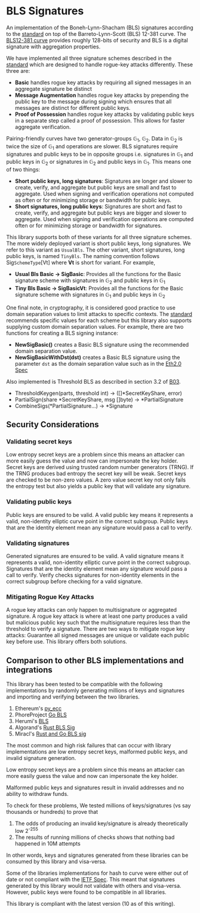 # BLS Signatures

An implementation of the Boneh-Lynn-Shacham (BLS) signatures according to the [standard](https://datatracker.ietf.org/doc/draft-irtf-cfrg-bls-signature/?include_text=1)
on top of the Barreto-Lynn-Scott (BLS) 12-381 curve. The [BLS12-381 curve](https://github.com/zkcrypto/pairing/tree/master/src/bls12_381#serialization) provides roughly
128-bits of security and BLS is a digital signature with aggregation properties.

We have implemented all three signature schemes described in the [standard](https://datatracker.ietf.org/doc/draft-irtf-cfrg-bls-signature/?include_text=1)
which are designed to handle rogue-key attacks differently. These three are:

- **Basic** handles rogue key attacks by requiring all signed messages in an aggregate signature be distinct
- **Message Augmentation** handles rogue key attacks by prepending the public key to the message during signing which ensures that all messages are distinct for different public keys.
- **Proof of Possession** handles rogue key attacks by validating public keys in a separate step called a proof of possession. This allows for faster aggregate verification.

Pairing-friendly curves have two generator-groups &#x1D53E;<sub>1</sub>, &#x1D53E;<sub>2</sub>. 
Data in &#x1D53E;<sub>2</sub> is twice the size of &#x1D53E;<sub>1</sub> and operations are slower. 
BLS signatures require signatures and public keys to be in opposite groups i.e. signatures in &#x1D53E;<sub>1</sub> and public keys in &#x1D53E;<sub>2</sub> or
signatures in &#x1D53E;<sub>2</sub> and public keys in &#x1D53E;<sub>1</sub>. This means one of two things:

- **Short public keys, long signatures**: Signatures are longer and slower to create, verify, and aggregate but public keys are small and fast to aggregate. Used when signing and verification operations not computed as often or for minimizing storage or bandwidth for public keys.
- **Short signatures, long public keys**: Signatures are short and fast to create, verify, and aggregate but public keys are bigger and slower to aggregate. Used when signing and verification operations are computed often or for minimizing storage or bandwidth for signatures.

This library supports both of these variants for all three signature schemes. The more widely deployed
variant is short public keys, long signatures. We refer to this variant as `UsualBls`. The other variant,
short signatures, long public keys, is named `TinyBls`.
The naming convention follows Sig`SchemeType`[Vt] where **Vt** is short for variant. For example,

- **Usual Bls Basic -> SigBasic**: Provides all the functions for the Basic signature scheme with signatures in &#x1D53E;<sub>2</sub> and public keys in &#x1D53E;<sub>1</sub>
- **Tiny Bls Basic -> SigBasicVt**: Provides all the functions for the Basic signature scheme with signatures in &#x1D53E;<sub>1</sub> and public keys in &#x1D53E;<sub>2</sub>

One final note, in cryptography, it is considered good practice to use domain separation values to limit attacks to specific contexts. The [standard](https://datatracker.ietf.org/doc/draft-irtf-cfrg-bls-signature/?include_text=1)
recommends specific values for each scheme but this library also supports supplying custom domain separation values. For example, there are two functions for creating
a BLS signing instance:

- **NewSigBasic()** creates a Basic BLS signature using the recommended domain separation value.
- **NewSigBasicWithDst(dst)** creates a Basic BLS signature using the parameter `dst` as the domain separation value such as in the [Eth2.0 Spec](https://github.com/ethereum/eth2.0-specs/blob/dev/specs/phase0/validator.md#attestation-aggregation)

Also implemented is Threshold BLS as described in section 3.2 of [B03](https://www.cc.gatech.edu/~aboldyre/papers/bold.pdf).

- ThresholdKeygen(parts, threshold int) -> ([]*SecretKeyShare, error)
- PartialSign(share *SecretKeyShare, msg []byte) -> *PartialSignature
- CombineSigs(*PartialSignature...) -> *Signature

## Security Considerations

### Validating secret keys

Low entropy secret keys are a problem since this means an attacker can more easily guess the value and now can impersonate the key holder.
Secret keys are derived using trusted random number generators (TRNG). If the TRNG produces bad entropy
the secret key will be weak. Secret keys are checked to be non-zero values. A zero value secret key
not only fails the entropy test but also yields a public key that will validate any signature.

### Validating public keys

Public keys are ensured to be valid. A valid public key means
it represents a valid, non-identity elliptic curve point in the correct subgroup.
Public keys that are the identity element mean any signature would pass a call to verify.

### Validating signatures

Generated signatures are ensured to be valid. A valid signature means
it represents a valid, non-identity elliptic curve point in the correct subgroup.
Signatures that are the identity element mean any signature would pass a call to verify.
Verify checks signatures for non-identity elements in the correct subgroup before checking
for a valid signature.

### Mitigating Rogue Key Attacks

A rogue key attacks can only happen to multisignature or aggregated signature.
A rogue key attack is where at least one party produces a valid but malicious public key such that the multisignature requires less than the threshold to verify a signature.
There are two ways to mitigate rogue key attacks: Guarantee all signed messages are unique or validate each public key before use. This library offers both solutions.

## Comparison to other BLS implementations and integrations

This library has been tested to be compatible with the following implementations
by randomly generating millions of keys and signatures and importing and verifying
between the two libraries.

1. Ethereum's [py_ecc](https://github.com/ethereum/py_ecc)
1. PhoreProject [Go BLS](https://github.com/phoreproject/bls)
1. Herumi's [BLS](https://github.com/herumi/bls-eth-go-binary)
1. Algorand's [Rust BLS Sig](https://crates.io/crates/bls_sigs_ref)
1. Miracl's [Rust and Go BLS sig](https://github.com/miracl/core)

The most common and high risk failures that can occur with library implementations
are low entropy secret keys, malformed public keys, and invalid signature generation.

Low entropy secret keys are a problem since this means an attacker can more easily guess
the value and now can impersonate the key holder.

Malformed public keys and signatures result in invalid addresses and no ability to withdraw funds.

To check for these problems, We tested millions of keys/signatures (vs say thousands or hundreds) to prove that 

1. The odds of producing an invalid key/signature is already theoretically low 2<sup>-255</sup>
1. The results of running millions of checks shows that nothing bad happened in 10M attempts

In other words, keys and signatures generated from these libraries can be consumed by this library
and visa-versa.

Some of the libraries implementations for hash to curve were either out of date
or not compliant with the [IETF Spec](https://datatracker.ietf.org/doc/draft-irtf-cfrg-hash-to-curve/).
This meant that signatures generated by this library would not validate with others and visa-versa.
However, public keys were found to be compatible in all libraries.

This library is compliant with the latest version (10 as of this writing).